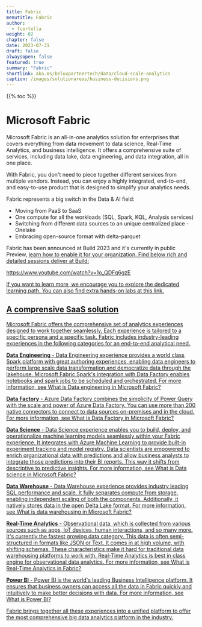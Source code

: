 ```yaml
---
title: Fabric
menutitle: Fabric
author: 
  - fcortella
weight: 02
chapter: false
date: 2023-07-31
draft: false
alwaysopen: false
featured: true
summary: "Fabric"
shortlink: aka.ms/beluxpartnertech/data/cloud-scale-analytics
caption: /images/solutionareas/business-decisions.png
---
```

{{% toc %}}

# Microsoft Fabric

Microsoft Fabric is an all-in-one analytics solution for enterprises that covers everything from data movement to data science, Real-Time Analytics, and business intelligence. It offers a comprehensive suite of services, including data lake, data engineering, and data integration, all in one place. 

With Fabric, you don't need to piece together different services from multiple vendors. Instead, you can enjoy a highly integrated, end-to-end, and easy-to-use product that is designed to simplify your analytics needs.

Fabric represents a big switch in the Data & AI field:
- Moving from PaaS to SaaS
- One compute for all the workloads (SQL, Spark, KQL, Analysis services)
- Switching from different data sources to an unique centralized place - Onelake 
- Embracing open-source format with delta-parquet 

Fabric has been announced at Build 2023 and it's currently in public Preview, [<u>learn how to enable it for your organization<u>](https://learn.microsoft.com/en-us/fabric/admin/fabric-switch). Find below rich and detailed sessions deliver at Build:

<u>https://www.youtube.com/watch?v=1o_QDFq6gzE<u>


If you want to learn more, we encourage you to explore the [<u>dedicated learning path<u>](https://learn.microsoft.com/en-us/training/paths/get-started-fabric/). You can also find extra hands-on labs at [<u>this link<u>](https://learn.microsoft.com/en-us/fabric/get-started/end-to-end-tutorials).

## A comprensive SaaS solution

Microsoft Fabric offers the comprehensive set of analytics experiences designed to work together seamlessly. Each experience is tailored to a specific persona and a specific task. Fabric includes industry-leading experiences in the following categories for an end-to-end analytical need.

**Data Engineering** - Data Engineering experience provides a world class Spark platform with great authoring experiences, enabling data engineers to perform large scale data transformation and democratize data through the lakehouse. Microsoft Fabric Spark's integration with Data Factory enables notebooks and spark jobs to be scheduled and orchestrated. For more information, see What is Data engineering in Microsoft Fabric?

**Data Factory** - Azure Data Factory combines the simplicity of Power Query with the scale and power of Azure Data Factory. You can use more than 200 native connectors to connect to data sources on-premises and in the cloud. For more information, see What is Data Factory in Microsoft Fabric?

**Data Science** - Data Science experience enables you to build, deploy, and operationalize machine learning models seamlessly within your Fabric experience. It integrates with Azure Machine Learning to provide built-in experiment tracking and model registry. Data scientists are empowered to enrich organizational data with predictions and allow business analysts to integrate those predictions into their BI reports. This way it shifts from descriptive to predictive insights. For more information, see What is Data science in Microsoft Fabric?

**Data Warehouse** - Data Warehouse experience provides industry leading SQL performance and scale. It fully separates compute from storage, enabling independent scaling of both the components. Additionally, it natively stores data in the open Delta Lake format. For more information, see What is data warehousing in Microsoft Fabric?

**Real-Time Analytics** - Observational data, which is collected from various sources such as apps, IoT devices, human interactions, and so many more. It's currently the fastest growing data category. This data is often semi-structured in formats like JSON or Text. It comes in at high volume, with shifting schemas. These characteristics make it hard for traditional data warehousing platforms to work with. Real-Time Analytics is best in class engine for observational data analytics. For more information, see What is Real-Time Analytics in Fabric?

**Power BI** - Power BI is the world's leading Business Intelligence platform. It ensures that business owners can access all the data in Fabric quickly and intuitively to make better decisions with data. For more information, see What is Power BI?

Fabric brings together all these experiences into a unified platform to offer the most comprehensive big data analytics platform in the industry.
